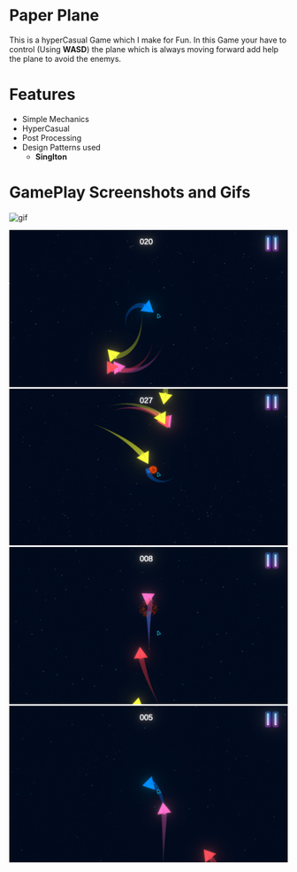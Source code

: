 # Paper Plane
This is a hyperCasual Game which I make for Fun.
In this Game your have to control (Using **WASD**) the plane which is always moving forward add help the plane to avoid the enemys.

# Features
- Simple Mechanics
- HyperCasual
- Post Processing
- Design Patterns used
  - **Singlton**

# GamePlay Screenshots and Gifs
<p><img align ="center" alt = "gif" src="https://github.com/Zepar99/Paper-Plane/blob/main/Paper_Planes_by_pratikborse_-_Google_Chrome_2022-06-02_19-33-22_AdobeCreativeCloudExpress.gif" width="1080" height="600" /></p>

![Paper-Plane](https://github.com/Zepar99/Paper-Plane/blob/main/Movies%20%26%20TV%206_2_2022%207_34_32%20PM.png)
![Paper-Plane](https://github.com/Zepar99/Paper-Plane/blob/main/Movies%20%26%20TV%206_2_2022%207_34_36%20PM.png)
![Paper-Plane](https://github.com/Zepar99/Paper-Plane/blob/main/Movies%20%26%20TV%206_2_2022%207_34_47%20PM.png)
![Paper-Plane](https://github.com/Zepar99/Paper-Plane/blob/main/Movies%20%26%20TV%206_2_2022%207_34_51%20PM.png)

